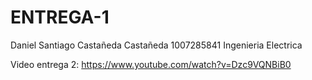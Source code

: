 # ENTREGA-1
Daniel Santiago Castañeda Castañeda 
1007285841
Ingenieria Electrica

Video entrega 2:
https://www.youtube.com/watch?v=Dzc9VQNBiB0
